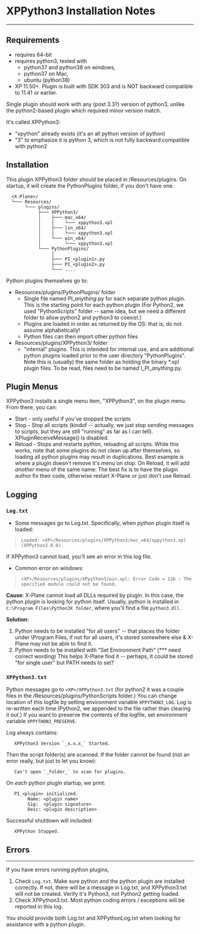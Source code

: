 # XPPython3 Installation Notes
------------------------------

## Requirements
* requires 64-bit
* requires python3, tested with
  + python37 and python38 on windows,
  + python37 on Mac,
  + ubuntu (python38)
* XP 11.50+. Plugin is built with SDK 303 and is NOT backward compatible to 11.41 or earlier.

Single plugin should work with any (post 3.3?) version of python3,
unlike the python2-based plugin which required minor version match.

It's called XPPython3:
* "xpython" already exists (it's an all python version of python)
* "3" to emphasize it is python 3, which is not fully backward compatible with python2

## Installation
This plugin XPPython3 folder should be placed in <XP>/Resources/plugins.
On startup, it will create the PythonPlugins folder, if you don't have
one.
```
  <X-Plane>/
  └─── Resources/
       └─── plugins/
            ├─── XPPython3/
            │    ├─── mac_x64/
            │    |    └─── xppython3.xpl
            │    ├─── lin_x64/
            │    |    └─── xppython3.xpl
            │    └─── win_x64/
            │         └─── xppython3.xpl
            └─── PythonPlugins/
                 │
                 ├─── PI_<plugin1>.py
                 ├─── PI_<plugin2>.py
                 └─── ....
```
    
Python plugins themselves go to:
* Resources/plugins/PythonPlugins/ folder
  + Single file named PI_<i>anything</i>.py for each separate python plugin. This is the starting point for each python plugin
    (For Python2, we used "PythonScripts" folder -- same idea, but we need a different folder to allow
    python2 and python3 to coexist.)
  + Plugins are loaded in order as returned by the OS: that is, do not assume
    alphabetically!
  + Python files can then import other python files
* Resources/plugins/XPPython3/ folder
  + "internal" plugins. This is intended for internal use, and are additional python plugins loaded
    prior to the user directory "PythonPlugins". Note this is (usually) the same folder as holding
    the binary *.xpl plugin files. To be read, files need to be named I_PI_<i>anything</i>.py.

## Plugin Menus
XPPython3 installs a single menu item, "XPPython3", on the plugin menu. From there, you can:
  * Start - only useful if you've stopped the scripts
  * Stop - Stop all scripts (kindof -- actually, we just stop sending messages to scripts,
           but they are still "running" as far as I can tell).  XPluginReceiveMessage() is disabled.
  * Reload - Stops and restarts python, reloading all scripts. While this works, note that some
    plugins do not clean up after themselves, so loading all python plugins may result in duplications.
    Best example is where a plugin doesn't remove it's menu on stop. On Reload, it will add _another_ menu
    of the same name: The best fix is to have the plugin author fix their code, otherwise restart X-Plane or
    just don't use Reload.

## Logging
### `Log.txt`

* Some messages go to Log.txt. Specifically, when python plugin itself is loaded:

 > `Loaded: <XP>/Resources/plugins/XPPython3/mac_x64/xppython3.xpl (XPPython3.0.0).`
   
   If XPPython3 cannot load, you'll see an error in this log file.

* Common error on windows:

 > `<XP>/Resources/plugins/XPpython3/win.xpl: Error Code = 126 : The specified module could not be found.`
     
   __Cause__: X-Plane cannot load all DLLs required by plugin. In this case, the python plugin is looking for python itself.
   Usually, python is installed in `C:\Program Files\Python3X folder`, where you'll find a file `python3.dll`.
   
   __Solution__:
   1. Python needs to be installed "for all users" -- that places the folder under \Program Files, if not for all
      users, it's stored somewhere else & X-Plane may not be able to find it.
   2. Python needs to be installed with "Set Environment Path" (*** need correct wording)
      This helps X-Plane find it -- perhaps, it could be stored "for single user" but PATH needs to set?

### `XPPython3.txt`

Python messages go to `<XP>/XPPython3.txt` (for python2 it was a couple files in the
<XP>/Resources/plugins/PythonScripts folder.) You can change location of this logfile
by setting environment variable `XPPYTHON3_LOG`. Log is re-written each time (Python2,
we appended to the file rather than clearing it out.) If you want to preserve
the contents of the logfile, set environment variable `XPPYTHON3_PRESERVE`.

Log always contains:

```   XPPython3 Version `_x.x.x_` Started.```

Then the script folder(s) are scanned. If the folder cannot be found (not an error really, but just to
let you know):

```   Can't open `_folder_` to scan for plugins.```

On _each_ python plugin startup, we print:
```
   PI_<plugin> initialized.
        Name: <plugin name>
        Sig:  <plugin signature>
        Desc: <plugin description>
```

Successful shutdown will included:

```   XPPython Stopped.```

## Errors
------
If you have errors running python plugins,
1. Check `Log.txt`. Make sure python and the python plugin are installed correctly. If not,
   there will be a message in Log.txt, and XPPython3.txt will not be created. Verify it's Python3, not Python2
   getting loaded.
2. Check XPPython3.txt. Most python coding errors / exceptions will be reported in this
   log.

You should provide both Log.txt and XPPythonLog.txt when looking for assistance with a python plugin.
